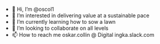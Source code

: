 - 👋 Hi, I’m @oscol1
- 👀 I’m interested in delivering value at a sustainable pace
- 🌱 I’m currently learning how to sow a lawn
- 💞️ I’m looking to collaborate on all levels
- 📫 How to reach me oskar.collin @ Digital ingka.slack.com

<!---
oscol1/oscol1 is a ✨ special ✨ repository because its `README.md` (this file) appears on your GitHub profile.
You can click the Preview link to take a look at your changes.
--->

